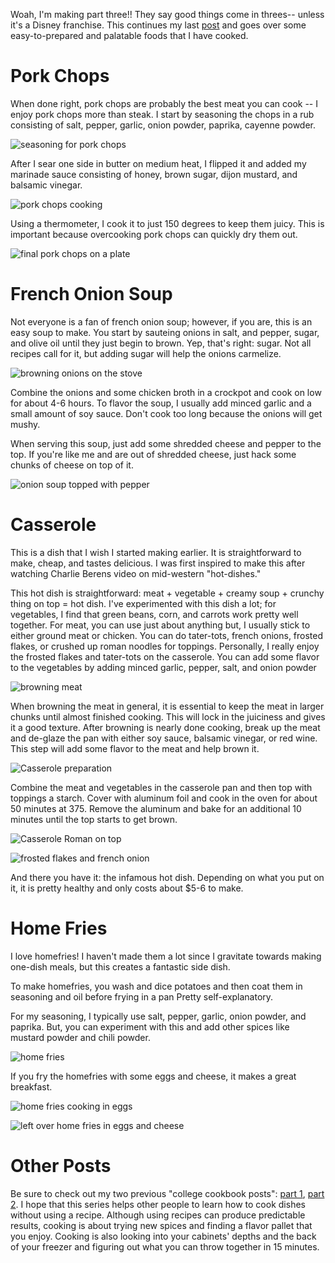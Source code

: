 Woah, I'm making part three!!  They say good things come in threes--
unless it's a Disney franchise. This continues my last
[post](https://jrtechs.net/other/college-cookbook) and goes over some
easy-to-prepared and palatable foods that I have cooked.  

# Pork Chops

When done right, pork chops are probably the best meat you can cook --
I enjoy pork chops more than steak. I start by seasoning the chops in
a rub consisting of salt, pepper, garlic, onion powder, paprika,
cayenne powder. 

![seasoning for pork chops](media/cooking/part3/pork_chop_seasoning.jpg)

After I sear one side in butter on medium heat, I flipped it and added
my marinade sauce consisting of honey, brown sugar, dijon mustard, and
balsamic vinegar. 

![pork chops cooking](media/cooking/part3/pork_chop_cooking.jpg)

Using a thermometer, I cook it to just 150 degrees to keep them juicy.
This is important because overcooking pork chops can quickly dry them
out. 

![final pork chops on a plate](media/cooking/part3/pork_chop.jpg)

# French Onion Soup

Not everyone is a fan of french onion soup; however, if you are, this
is an easy soup to make. You start by sauteing onions in salt, and
pepper, sugar, and olive oil until they just begin to brown. Yep,
that's right: sugar. Not all recipes call for it, but adding sugar
will help the onions carmelize. 

![browning onions on the stove](media/cooking/part3/onions.jpg)

Combine the onions and some chicken broth in a crockpot and cook on
low for about 4-6 hours. To flavor the soup, I usually add minced
garlic and a small amount of soy sauce. Don't cook too long because
the onions will get mushy. 

When serving this soup, just add some shredded cheese and pepper to
the top.  If you're like me and are out of shredded cheese, just hack
some chunks of cheese on top of it.  

![onion soup topped with pepper](media/cooking/part3/soup.jpg)


# Casserole

This is a dish that I wish I started making earlier. It is
straightforward to make, cheap, and tastes delicious. I was first
inspired to make this after watching Charlie Berens video on
mid-western "hot-dishes." 

<youtube src="FdpoQww4oVc" />

This hot dish is straightforward: meat + vegetable + creamy soup +
crunchy thing on top = hot dish. I've experimented with this dish a
lot; for vegetables, I find that green beans, corn, and carrots work
pretty well together. For meat, you can use just about anything but, I
usually stick to either ground meat or chicken. You can do tater-tots,
french onions, frosted flakes, or crushed up roman noodles for
toppings. Personally, I really enjoy the frosted flakes and tater-tots
on the casserole. You can add some flavor to the vegetables by adding
minced garlic, pepper, salt, and onion powder 

![browning meat](media/cooking/part3/browning.jpg)

When browning the meat in general, it is essential to keep the meat in
larger chunks until almost finished cooking. This will lock in the
juiciness and gives it a good texture. After browning is nearly done
cooking, break up the meat and de-glaze the pan with either soy sauce,
balsamic vinegar, or red wine. This step will add some flavor to the
meat and help brown it. 


![Casserole preparation](media/cooking/part3/casserole_prep.jpg)

Combine the meat and vegetables in the casserole pan and then top with
toppings a starch. Cover with aluminum foil and cook in the oven for
about 50 minutes at 375. Remove the aluminum and bake for an
additional 10 minutes until the top starts to get brown. 


![Casserole Roman on top](media/cooking/part3/casserole.jpg)

![frosted flakes and french onion](media/cooking/part3/casserole_frenchOnions.jpg)

And there you have it: the infamous hot dish. Depending on what you
put on it, it is pretty healthy and only costs about $5-6 to make. 

# Home Fries

I love homefries! I haven't made them a lot since I gravitate towards
making one-dish meals, but this creates a fantastic side dish. 

To make homefries, you wash and dice potatoes and then coat them in
seasoning and oil before frying in a pan Pretty self-explanatory. 

For my seasoning, I typically use salt, pepper, garlic, onion powder,
and paprika. But, you can experiment with this and add other spices
like mustard powder and chili powder.  

![home fries](media/cooking/part3/hash.jpg)

If you fry the homefries with some eggs and cheese, it makes a great
breakfast. 

![home fries cooking in eggs](media/cooking/part3/eggs.jpg)

![left over home fries in eggs and cheese](media/cooking/part3/eggsFinal.jpg)


# Other Posts

Be sure to check out my two previous "college cookbook posts": [part
1](https://jrtechs.net/other/college-cookbook), [part
2](https://jrtechs.net/other/college-cookbook-part-2). I hope that
this series helps other people to learn how to cook dishes without
using a recipe. Although using recipes can produce predictable
results, cooking is about trying new spices and finding a flavor
pallet that you enjoy. Cooking is also looking into your cabinets'
depths and the back of your freezer and figuring out what you can
throw together in 15 minutes.
